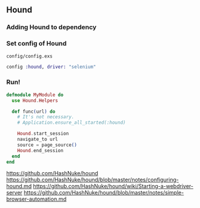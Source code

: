 ## Hound

### Adding Hound to dependency

### Set config of Hound

`config/config.exs`
```elixir
config :hound, driver: "selenium"
```

### Run!

```elixir
defmodule MyModule do
  use Hound.Helpers

  def func(url) do
    # It's not necessary.
    # Application.ensure_all_started(:hound)

    Hound.start_session
    navigate_to url
    source = page_source()
    Hound.end_session
  end
end
```

https://github.com/HashNuke/hound
https://github.com/HashNuke/hound/blob/master/notes/configuring-hound.md
https://github.com/HashNuke/hound/wiki/Starting-a-webdriver-server
https://github.com/HashNuke/hound/blob/master/notes/simple-browser-automation.md
